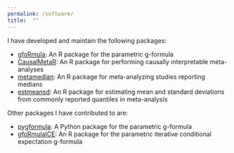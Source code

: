 ```yaml
---
permalink: /software/
title:  ""
---
```


I have developed and maintain the following packages:

*  [gfoRmula](https://CRAN.R-project.org/package=gfoRmula): An R package for the parametric g-formula
*  [CausalMetaR](https://CRAN.R-project.org/package=CausalMetaR): An R package for performing causally interpretable meta-analyses
*  [metamedian](https://CRAN.R-project.org/package=metamedian): An R package for meta-analyzing studies reporting medians
*  [estmeansd](https://CRAN.R-project.org/package=estmeansd): An R package for estimating mean and standard deviations from commonly reported quantiles in meta-analysis


Other packages I have contributed to are:

*  [pygformula](https://pypi.org/project/pygformula): A Python package for the parametric g-formula
*  [gfoRmulaICE](https://CRAN.R-project.org/package=gfoRmulaICE): An R package for the parametric iterative conditional expectation g-formula
